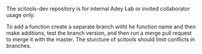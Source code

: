 
The scitools-dev repository is for internal Adey Lab or invited collaborator usage only.

To add a function create a separate branch witht he function name and then make additions, test the branch version, and then run a merge pull request to merge it with the master. The sturcture of scitools should limit conflicts in branches.
